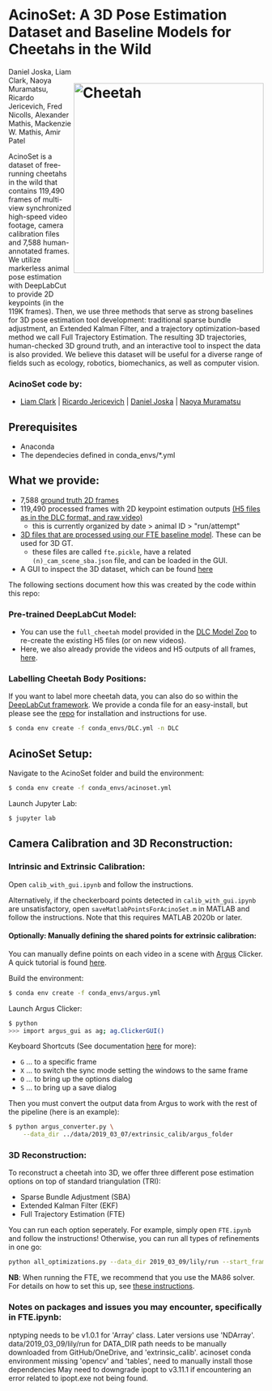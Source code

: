 # AcinoSet: A 3D Pose Estimation Dataset and Baseline Models for Cheetahs in the Wild<img src="https://images.squarespace-cdn.com/content/v1/57f6d51c9f74566f55ecf271/1608473251355-R6MD2DPAGXD541O6KSPO/ke17ZwdGBToddI8pDm48kDJiRRinvyl0ibURJcD42oMUqsxRUqqbr1mOJYKfIPR7LoDQ9mXPOjoJoqy81S2I8N_N4V1vUb5AoIIIbLZhVYxCRW4BPu10St3TBAUQYVKcQRhUxETRWa-oq147TtIoC7IIYHcXSEvrmlBoYmbrKNZ_GGuik8tacc4P7_d_fn_0/cheetahTurn.png?format=2500w" width="375" title="AcinoSet" alt="Cheetah" align="right" vspace = "50">

Daniel Joska, Liam Clark, Naoya Muramatsu, Ricardo Jericevich, Fred Nicolls, Alexander Mathis, Mackenzie W. Mathis, Amir Patel 


 AcinoSet is a dataset of free-running cheetahs in the wild that contains 119,490 frames of multi-view synchronized high-speed video footage, camera calibration files and 7,588 human-annotated frames. We utilize markerless animal pose estimation with DeepLabCut to provide 2D keypoints (in the 119K frames). Then, we use three methods that serve as strong baselines for 3D pose estimation tool development: traditional sparse bundle adjustment, an Extended Kalman Filter, and a trajectory optimization-based method we call Full Trajectory Estimation. The resulting 3D trajectories, human-checked 3D ground truth, and an interactive tool to inspect the data is also provided. We believe this dataset will be useful for a diverse range of fields such as ecology, robotics, biomechanics, as well as computer vision.

### AcinoSet code by:
- [Liam Clark](https://github.com/LiamClarkZA) | [Ricardo Jericevich](https://github.com/@rickyjericevich) | [Daniel Joska](https://github.com/DJoska) | [Naoya Muramatsu](https://github.com/DenDen047)

## Prerequisites

- Anaconda
- The dependecies defined in conda_envs/*.yml

## What we provide: 

- 7,588 [ground truth 2D frames](https://www.dropbox.com/sh/z3uv6pnk7paygph/AAAiJOavquW89uPlz_Jzjtfua?dl=0)
- 119,490 processed frames with 2D keypoint estimation outputs [(H5 files as in the DLC format, and raw video)](https://www.dropbox.com/sh/kp5kmatbv5cdjx2/AABfJGb7ktVK_L0lybOLQIbJa?dl=0) 
    - this is currently organized by date > animal ID > "run/attempt"
- [3D files that are processed using our FTE baseline model](https://www.dropbox.com/sh/kp5kmatbv5cdjx2/AABfJGb7ktVK_L0lybOLQIbJa?dl=0). These can be used for 3D GT.
   - these files are called `fte.pickle`, have a related `(n)_cam_scene_sba.json` file, and can be loaded in the GUI.
- A GUI to inspect the 3D dataset, which can be found [here](https://github.com/African-Robotics-Unit/acinoset_viewer)


The following sections document how this was created by the code within this repo:

### Pre-trained DeepLabCut Model:

- You can use the `full_cheetah` model provided in the [DLC Model Zoo](http://modelzoo.deeplabcut.org) to re-create the existing H5 files (or on new videos). 
- Here, we also already provide the videos and H5 outputs of all frames, [here](https://www.dropbox.com/sh/kp5kmatbv5cdjx2/AABfJGb7ktVK_L0lybOLQIbJa?dl=0).

### Labelling Cheetah Body Positions:

If you want to label more cheetah data, you can also do so within the [DeepLabCut framework](https://github.com/DeepLabCut/DeepLabCut). We provide a conda file for an easy-install, but please see the [repo](https://github.com/DeepLabCut/DeepLabCut) for installation and instructions for use.
```sh
$ conda env create -f conda_envs/DLC.yml -n DLC
```

## AcinoSet Setup:

Navigate to the AcinoSet folder and build the environment:
```sh
$ conda env create -f conda_envs/acinoset.yml
```

Launch Jupyter Lab:
```sh
$ jupyter lab
```

## Camera Calibration and 3D Reconstruction:

### Intrinsic and Extrinsic Calibration:

Open `calib_with_gui.ipynb` and follow the instructions.

Alternatively, if the checkerboard points detected in `calib_with_gui.ipynb` are unsatisfactory, open `saveMatlabPointsForAcinoSet.m` in MATLAB and follow the instructions. Note that this requires MATLAB 2020b or later.

#### Optionally: Manually defining the shared points for extrinsic calibration:

You can manually define points on each video in a scene with [Argus](http://argus.web.unc.edu/) Clicker. A quick tutorial is found [here](http://argus.web.unc.edu/tutorial/#Clicker).

Build the environment:
```sh
$ conda env create -f conda_envs/argus.yml
```

Launch Argus Clicker:
```sh
$ python
>>> import argus_gui as ag; ag.ClickerGUI()
```

Keyboard Shortcuts (See documentation [here](http://argus.web.unc.edu/wp-content/uploads/sites/9976/2019/01/Argus-Documentation_1.1.pdf) for more):
- `G` ... to a specific frame
- `X` ... to switch the sync mode setting the windows to the same frame
- `O` ... to bring up the options dialog
- `S` ... to bring up a save dialog

Then you must convert the output data from Argus to work with the rest of the pipeline (here is an example):
```sh
$ python argus_converter.py \
    --data_dir ../data/2019_03_07/extrinsic_calib/argus_folder
```

### 3D Reconstruction:

To reconstruct a cheetah into 3D, we offer three different pose estimation options on top of standard triangulation (TRI):

-  Sparse Bundle Adjustment (SBA)
-  Extended Kalman Filter (EKF)
-  Full Trajectory Estimation (FTE)

You can run each option seperately. For example, simply open `FTE.ipynb` and follow the instructions!
Otherwise, you can run all types of refinements in one go:
```sh
python all_optimizations.py --data_dir 2019_03_09/lily/run --start_frame 70 --end_frame 170 --dlc_thresh 0.5
```

**NB**: When running the FTE, we recommend that you use the MA86 solver. For details on how to set this up, see [these instructions](https://github.com/African-Robotics-Unit/docs/blob/main/linear-solvers.md).

### Notes on packages and issues you may encounter, specifically in FTE.ipynb:
nptyping needs to be v1.0.1 for 'Array' class. Later versions use 'NDArray'.
data/2019_03_09/lily/run for DATA_DIR path needs to be manually downloaded from GitHub/OneDrive, and 'extrinsic_calib'.
acinoset conda environment missing 'opencv' and 'tables', need to manually install those dependencies
May need to downgrade ipopt to v3.11.1 if encountering an error related to ipopt.exe not being found.
